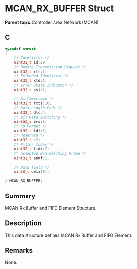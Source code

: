 # MCAN\_RX\_BUFFER Struct

**Parent topic:**[Controller Area Network \(MCAN\)](GUID-C9F1E50C-1EF0-4941-A9CB-89808C7C54AF.md)

## C

```c
typedef struct
{
    /* Identifier */
    uint32_t id:29;
    /* Remote Transmission Request */
    uint32_t rtr:1;
    /* Extended Identifier */
    uint32_t xtd:1;
    /* Error State Indicator */
    uint32_t esi:1;
    
    /* Rx Timestamp */
    uint32_t rxts:16;
    /* Data Length Code */
    uint32_t dlc:4;
    /* Bit Rate Switching */
    uint32_t brs:1;
    /* FD Format */
    uint32_t fdf:1;
    /* Reserved */
    uint32_t :2;
    /* Filter Index */
    uint32_t fidx:7;
    /* Accepted Non-matching Frame */
    uint32_t anmf:1;
    
    /* Data field */
    uint8_t data[8];
    
} MCAN_RX_BUFFER;

```

## Summary

MCAN Rx Buffer and FIFO Element Structure.

## Description

This data structure defines MCAN Rx Buffer and FIFO Element.

## Remarks

None.

